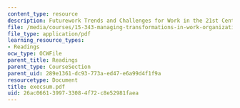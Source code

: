 ```yaml
---
content_type: resource
description: Futurework Trends and Challenges for Work in the 21st Century
file: /media/courses/15-343-managing-transformations-in-work-organizations-and-society-spring-2002/26ac0661399733084f72c8e52981faea_execsum.pdf
file_type: application/pdf
learning_resource_types:
- Readings
ocw_type: OCWFile
parent_title: Readings
parent_type: CourseSection
parent_uid: 289e1361-dc93-773a-ed47-e6a99d4f1f9a
resourcetype: Document
title: execsum.pdf
uid: 26ac0661-3997-3308-4f72-c8e52981faea
---
```

